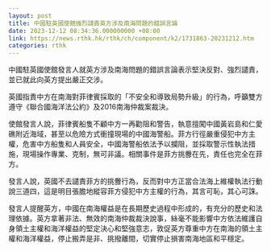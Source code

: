 ```yaml
---
layout: post
title: 中國駐英國使館強烈譴責英方涉及南海問題的錯誤言論
date: 2023-12-12 08:34:36.000000000 +08:00
link: https://news.rthk.hk/rthk/ch/component/k2/1731863-20231212.htm
categories: rthk
---
```


中國駐英國使館發言人就英方涉及南海問題的錯誤言論表示堅決反對、強烈譴責，並已就此向英方提出嚴正交涉。 

英國指責中方在南海對菲律賓採取的「不安全和導致局勢升級」的行為，呼籲雙方遵守《聯合國海洋法公約》及2016南海仲裁案裁決。

使館發言人說，菲律賓船隻不顧中方一再勸阻和警告，執意擅闖中國黃岩島和仁愛礁附近海域，甚至以危險方式衝撞現場的中國海警船。菲方行徑嚴重侵犯中方主權，危害中方船隻和人員安全，中國海警船依法予以攔阻，並採取警示性執法措施，現場操作專業、克制，無可非議。相關事件是菲方挑釁在先，責任也完全在菲方。 

發言人說，英國不去譴責菲方的挑釁行為，反而對中方正當合法海上維權執法行動說三道四，這是明目張膽地縱容菲方侵犯中方主權的行為，其言可恥，其心可誅。 

發言人提醒英方，中國在南海權益是在長期歷史過程中形成的，有充分的歷史和法理依據。英方拿著非法、無效的南海仲裁裁決說事，絲毫不能影響中方依法維護自身領土主權和海洋權益的堅定決心和堅強意志，敦促英方尊重中方在南海的領土主權和海洋權益，停止搬弄是非、挑撥離間，切實停止損害南海地區和平穩定。
